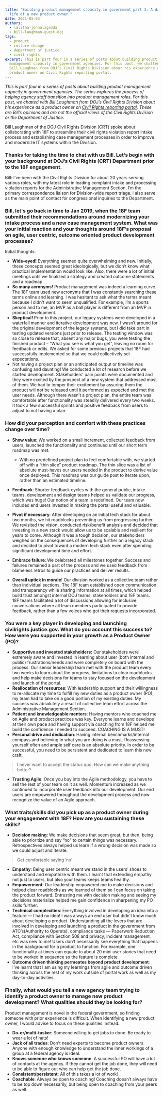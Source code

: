 ```yaml
---
title: "Building product management capacity in government part 3: A day in the
  life of a new product owner "
date: 2021-05-03
authors:
  - lalitha-jonnalagadda
  - bill-laughman-guest-doj
tags:
  - product
  - culture change
  - department of justice
  - civil rights
excerpt: This is part four in a series of posts about building product
  management capacity in government agencies. For this post, we chatted with
  Bill Laughman from DOJ’s Civil Rights Division about his experience as a
  product owner on Civil Rights reporting portal.
---
```

*This is part four in a series of posts about building product management capacity in government agencies. The series explores the process of helping agency staff transition into product management roles. For this post, we chatted with Bill Laughman from DOJ’s Civil Rights Division about his experience as a product owner on [Civil Rights reporting portal](https://18f.gsa.gov/2020/07/07/transforming-how-dojs-civil-rights-division-engages-with-the-public/). These are Bill’s opinions and are not the official views of the Civil Rights Division or the Department of Justice.*

Bill Laughman of the DOJ Civil Rights Division (CRT) spoke about collaborating with 18F to streamline their civil rights violation report intake process and establishing case management processes in order to improve and modernize IT systems within the Division.

### Thanks for taking the time to chat with us Bill. Let’s begin with your background at DOJ’s Civil Rights (CRT) Department prior to the 18F engagement.

Bill: I’ve been with the Civil Rights Division for about 20 years serving various roles, with my latest role in leading complaint intake and processing violation reports for the Administrative Management Section. I’m the primary correspondence liaison for Division-wide report triage. I also serve as the main point of contact for congressional inquiries to the Department.

### Bill, let's go back in time to Jan 2019, when the 18F team submitted their recommendations around modernizing your intake process and a new case management system. What was your initial reaction and your thoughts around 18F’s proposal on agile, user centric, outcome oriented product development processes? 

Initial thoughts:

* **Wide-eyed!** Everything seemed quite overwhelming and new. Initially, these concepts seemed great ideologically, but we didn’t know what practical implementation would look like. Also, there were a lot of initial meetings until we finalized a strategy and created outcome statements and a roadmap.
* **So many acronyms!** Product management was indeed a learning curve. The 18F team used new acronyms that I was constantly searching these terms online and learning. I was hesitant to ask what the terms meant because I didn't want to seem unqualified. For example, I’m a sports person and to me, an MVP as a ball player is different from an MVP in product development.
* **Skeptical!** Prior to this project, our legacy systems were developed in a waterfall manner and iterative development was new. I wasn’t around for the original development of the legacy systems, but I did take part in testing updated versions just prior to release. The testing window was so close to release that, absent any major bugs, you were testing the finished product – “What you see is what you get”, leaving no room for feedback or edits. We asked for some previous projects that 18F had successfully implemented so that we could collectively set expectations.
* Not having a project plan or an anticipated output or timeline was confusing and daunting! We conducted a lot of research before we started development. Stakeholders’ pain points were documented and they were excited by the prospect of a new system that addressed most of them. We had to temper their excitement by assuring them the product will not be released until it performed as expected and met the user needs. Although there wasn’t a project plan, the entire team was comfortable after functionality was steadily delivered every two weeks. It took a few successful sprints and positive feedback from users to adjust to not having a plan. 

### How did your perception and comfort with these practices change over time?

* **Show value**: We worked on a small increment, collected feedback from users, launched the functionality and continued until our short term roadmap was met. 

  * With no predefined project plan to feel comfortable with, we started off with a “thin slice” product roadmap. The thin slice was a list of absolute must-haves our users needed in the product to derive value once deployed. This roadmap was our guide post to iterate upon, rather than an estimated timeline.
* **Feedback**: Shorter feedback cycles with the general public, intake teams, development and design teams helped us validate our progress, which was huge! Our notion of a team is redefined. Our team now included end users invested in making the portal useful and valuable.
* **Pivot if necessary**: After developing on an initial tech stack for about two months, we hit roadblocks preventing us from progressing further. We revisited the vision, conducted risk/benefit analysis and decided that investing in a new stack would allow us to be scalable and resilient for years to come. Although it was a tough decision, our stakeholders weighed on the consequences of developing further on a legacy stack and decided to pivot toward a modern tech stack even after spending significant development time and effort. 
* **Embrace failure**: We celebrated all milestones together. Success and failures remained a part of the process and we used feedback from blameless retros to guide our practices and deliver results.
* **Overall uptick in morale!** Our division worked as a collective team rather than individual sections. The 18F team established open communication and transparency while sharing information at all times, which helped build trust amongst internal DOJ teams, stakeholders and 18F teams. 18F teams facilitated a lot of discussions allowing for inclusive conversations where all team members participated to provide feedback, rather than a few voices who got their requests incorporated. 

### You were a key player in developing and launching civilrights.justice.gov. What do you account this success to? How were you supported in your growth as a Product Owner (PO)? 

* **Supportive and invested stakeholders:** Our stakeholders were extremely aware and invested in learning about user (both internal and public) frustrations/needs and were completely on board with the process. Our senior leadership team met with the product team every two weeks to learn about the progress, limitations to clear roadblocks and help make decisions for teams to stay focused on the development and launch of the portal.
* **Reallocation of resources**: With leadership support and their willingness to re-allocate my time to fulfill my new duties as a product owner (PO), my team had to take on a good portion of my existing duties. My success was absolutely a result of collective team effort across the Administrative Management Section.
* **Patient and knowledgeable mentors**: Having mentors who coached me on Agile and product practices was key. Everyone learns and develops at their own pace and having support via coaching from 18F helped me build the confidence I needed to succeed. COACHING IS A MUST!
* **Personal drive and dedication**: Having internal benchmarks/internal compass and believing in what you are doing is a must. Reassessing yourself often and ample self care is an absolute priority. In order to be successful, you need to be persistent and dedicated to learn this new craft.

<blockquote class="testimonial-blockquote">
I never want to accept the status quo. How can we make anything better?
</blockquote>

* **Trusting Agile**: Once you buy into the Agile methodology, you have to sell the rest of your team on it as well. Momentum increased as we continued to incorporate user feedback into our development. Our end users are empowered throughout the development process and now recognize the value of an Agile approach. 

### What traits/skills did you pick up as a product owner during your engagement with 18F? How are you sustaining these skills?

* **Decision making**: We make decisions that seem great, but then, being able to prioritize and say “no” to certain things was necessary. Retrospectives always helped us learn if a wrong decision was made so we could adjust and iterate. 

<blockquote class="testimonial-blockquote">
Get comfortable saying ‘no’
</blockquote>

* **Empathy**: Being user centric meant we stand in the users’ shoes to understand and empathize with them. I learnt that extending empathy not just to users, but also your teams keeps teams healthy.
* **Empowerment**: Our leadership empowered me to make decisions and helped clear roadblocks as we learned of them so I can focus on taking the product forward. Entrusting me with decision making and seeing my decisions materialize helped me gain confidence in sharpening my PO skills further. 
* **Technical complexities**: Everything involved in developing an idea into a feature — I had no idea! I was always an end user but didn't know much about developing a product. Understanding all the levers that are involved in developing and launching a product in the government from ATO’s(Authority to Operate), compliance tasks — Paperwork Reduction Act, compliance with Section 508 and privacy, incident management, etc was new to me! Users don’t necessarily see everything that happens in the background for a product to function. For example, one functionality at times can equate to about 20 mini user stories that need to be worked in sequence so the feature is complete.
* **Outcome driven thinking permeates beyond product development**: I’ve learnt that I am using my learnings from agile and outcome driven thinking across the rest of my work outside of portal work as well as my day-to-day activities. 

### Finally, what would you tell a new agency team trying to identify a product owner to manage new product development? What qualities should they be looking for?

Product management is novel in the federal government, so finding someone with prior experience is difficult. When identifying a new product owner, I would advise to focus on these qualities instead.

* **Do-er/multi-tasker**: Someone willing to get jobs to done. Be ready to wear a lot of hats! 
* **Jack of all trades**: Don’t need experts to become product owners. Anyone with enough knowledge to understand the inner workings of a group at a federal agency is ideal.
* **Knows someone who knows someone**: A successful PO will have a lot of contacts at the agency. If they cannot get the job done, they will need to be able to figure out who can help get the job done. 
* **Consistent/persistent**: All of this takes a lot of work! 
* **Coachable**: Always be open to coaching! Coaching doesn’t always have to be top down necessarily, but being open to coaching from your peers as well.
